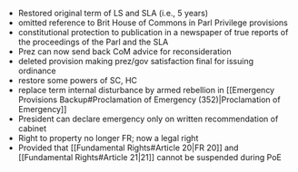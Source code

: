 - Restored original term of LS and  SLA (i.e., 5 years)
- omitted reference to Brit House of Commons in Parl Privilege provisions
- constitutional protection to publication in a newspaper of true reports of the proceedings of the Parl and the SLA
- Prez can now send back CoM advice for reconsideration
- deleted provision making prez/gov satisfaction final for issuing ordinance
- restore some powers of SC, HC
- replace term internal disturbance by armed rebellion in [[Emergency Provisions Backup#Proclamation of Emergency (352)|Proclamation of Emergency]]
- President can declare emergency only on written recommendation of cabinet
- Right to property no longer FR; now a legal right
- Provided that [[Fundamental Rights#Article 20|FR 20]] and [[Fundamental Rights#Article 21|21]] cannot be suspended during PoE
